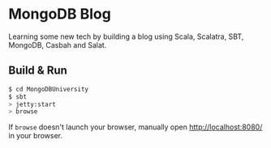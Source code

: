 # MongoDB Blog #

Learning some new tech by building a blog using Scala, Scalatra, SBT, MongoDB, Casbah and Salat.

## Build & Run ##

```sh
$ cd MongoDBUniversity
$ sbt
> jetty:start
> browse
```

If `browse` doesn't launch your browser, manually open [http://localhost:8080/](http://localhost:8080/) in your browser.
